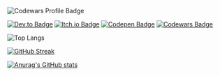 ![Codewars Profile Badge](https://www.codewars.com/users/thcheetah777/badges/large)

[![Dev.to Badge](https://img.shields.io/badge/dev.to-000000?style=for-the-badge&logo=dev.to)](https://dev.to/thcheetah777)
[![Itch.io Badge](https://img.shields.io/badge/itch.io-fff0f0?style=for-the-badge&logo=itch.io)](https://thcheetah777.itch.io/)
[![Codepen Badge](https://img.shields.io/badge/codepen-000000?style=for-the-badge&logo=codepen)](https://codepen.io/thecheetah777)
[![Codewars Badge](https://img.shields.io/badge/codewars-b1361e?style=for-the-badge&logo=codewars)](https://www.codewars.com/users/thcheetah777)

![Top Langs](https://github-readme-stats.vercel.app/api/top-langs/?username=thcheetah777)

[![GitHub Streak](https://github-readme-streak-stats.herokuapp.com?user=thcheetah777&hide_border=true&fire=FB8C01&ring=FB8C01)](https://git.io/streak-stats)

[![Anurag's GitHub stats](https://github-readme-stats.vercel.app/api?username=thcheetah777&show_icons=true)](https://github.com/anuraghazra/github-readme-stats)
